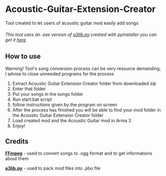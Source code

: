 # Acoustic-Guitar-Extension-Creator
Tool created to let users of acoustic guitar mod easily add songs

###### This tool uses an .exe version of [a3lib.py](https://github.com/4d4a5852/a3lib.py) created with pyinstaller you can get it [here](https://github.com/Hubix9/a3lib.py/releases)

## How to use

Warning! Tool's song conversion process can be very resource demanding, I advise to close unneeded programs for the process

1. Extract Acoustic Guitar Extension Creator folder from downloaded zip
2. Enter that folder
3. Put your songs in the songs folder
4. Run start.bat script
5. follow instructions given by the program on screen
6. After the process has finished you will be able to find your mod folder in the Acoustic Guitar Extension Creator folder
7. Load created mod and the Acoustic Guitar mod in Arma 3
8. Enjoy!


## Credits
**[FFmpeg](https://www.ffmpeg.org/)** - used to convert songs to .ogg format and to get informations about them

**[a3lib.py](https://github.com/4d4a5852/a3lib.py)** - used to pack mod files into .pbo file

